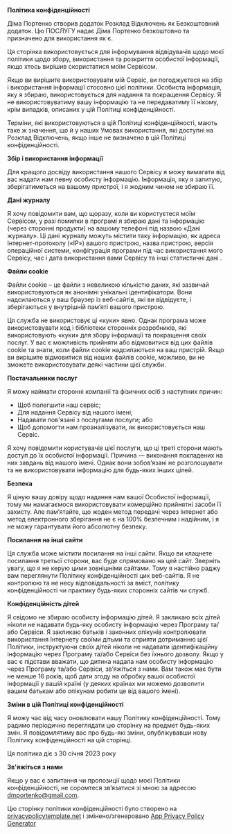 **Політика конфіденційності**

Діма Портенко створив додаток Розклад Відключень як Безкоштовний додаток. Цю ПОСЛУГУ надає Діма Портенко безкоштовно та призначено для використання як є.

Ця сторінка використовується для інформування відвідувачів щодо моєї політики щодо збору, використання та розкриття особистої інформації, якщо хтось вирішив скористатися моїм Сервісом.

Якщо ви вирішите використовувати мій Сервіс, ви погоджуєтеся на збір і використання інформації стосовно цієї політики. Особиста інформація, яку я збираю, використовується для надання та покращення Сервісу. Я не використовуватиму вашу інформацію та не передаватиму її нікому, крім випадків, описаних у цій Політиці конфіденційності.

Терміни, які використовуються в цій Політиці конфіденційності, мають таке ж значення, що й у наших Умовах використання, які доступні на Розклад Відключень, якщо інше не визначено в цій Політиці конфіденційності.

**Збір і використання інформації**

Для кращого досвіду використання нашого Сервісу я можу вимагати від вас надати нам певну особисту інформацію. Інформація, яку я запитую, зберігатиметься на вашому пристрої, і я жодним чином не збираю її.

**Дані журналу**

Я хочу повідомити вам, що щоразу, коли ви користуєтеся моїм Сервісом, у разі помилки в програмі я збираю дані та інформацію (через сторонні продукти) на вашому телефоні під назвою «Дані журналу». Ці дані журналу можуть містити таку інформацію, як адреса Інтернет-протоколу («IP») вашого пристрою, назва пристрою, версія операційної системи, конфігурація програми під час використання мого Сервісу, час і дата використання вами Сервісу та інші статистичні дані .

**Файли cookie**

Файли cookie – це файли з невеликою кількістю даних, які зазвичай використовуються як анонімні унікальні ідентифікатори. Вони надсилаються у ваш браузер із веб-сайтів, які ви відвідуєте, і зберігаються у внутрішній пам’яті вашого пристрою.

Ця служба не використовує ці «куки» явно. Однак програма може використовувати код і бібліотеки сторонніх розробників, які використовують «куки» для збору інформації та покращення своїх послуг. У вас є можливість прийняти або відмовитися від цих файлів cookie та знати, коли файли cookie надсилаються на ваш пристрій. Якщо ви вирішите відмовитися від наших файлів cookie, можливо, ви не зможете використовувати деякі частини цієї служби.

**Постачальники послуг**

Я можу наймати сторонні компанії та фізичних осіб з наступних причин:

* Щоб полегшити наш сервіс;
* Для надання Сервісу від нашого імені;
* Надавати пов'язані з послугами послуги; або
* Щоб допомогти нам проаналізувати, як використовується наш Сервіс.

Я хочу повідомити користувачів цієї послуги, що ці треті сторони мають доступ до їх особистої інформації. Причина — виконання покладених на них завдань від нашого імені. Однак вони зобов’язані не розголошувати та не використовувати інформацію для будь-яких інших цілей.

**Безпека**

Я ціную вашу довіру щодо надання нам вашої Особистої інформації, тому ми намагаємося використовувати комерційно прийнятні засоби її захисту. Але пам’ятайте, що жоден метод передачі через Інтернет або метод електронного зберігання не є на 100% безпечним і надійним, і я не можу гарантувати його абсолютну безпеку.

**Посилання на інші сайти**

Ця служба може містити посилання на інші сайти. Якщо ви клацнете посилання третьої сторони, вас буде спрямовано на цей сайт. Зверніть увагу, що я не керую цими зовнішніми сайтами. Тому я настійно раджу вам переглянути Політику конфіденційності цих веб-сайтів. Я не контролюю та не несу відповідальності за вміст, політику конфіденційності чи практику будь-яких сторонніх сайтів чи служб.

**Конфіденційність дітей**

Я свідомо не збираю особисту інформацію дітей. Я закликаю всіх дітей ніколи не надавати будь-яку особисту інформацію через Програму та/або Сервіси. Я закликаю батьків і законних опікунів контролювати використання Інтернету своїми дітьми та сприяти дотриманню цієї Політики, інструктуючи своїх дітей ніколи не надавати ідентифікаційну інформацію через Програму та/або Сервіси без їхнього дозволу. Якщо у вас є підстави вважати, що дитина надала нам особисту інформацію через Програму та/або Сервіси, зв’яжіться з нами. Вам також має бути не менше 16 років, щоб дати згоду на обробку вашої особистої інформації у вашій країні (у деяких країнах ми можемо дозволити вашим батькам або опікунам робити це від вашого імені).

**Зміни в цій Політиці конфіденційності**

Я можу час від часу оновлювати нашу Політику конфіденційності. Тому радимо періодично переглядати цю сторінку на предмет будь-яких змін. Я повідомлятиму вас про будь-які зміни, опублікувавши нову Політику конфіденційності на цій сторінці.

Ця політика діє з 30 січня 2023 року

**Зв'яжіться з нами**

Якщо у вас є запитання чи пропозиції щодо моєї Політики конфіденційності, не соромтеся зв’язатися зі мною за адресою dmportenko@gmail.com.

Цю сторінку політики конфіденційності було створено на [privacypolicytemplate.net](https://privacypolicytemplate.net) і змінено/згенеровано [App Privacy Policy Generator](https://app-privacy-policy-generator.nisrulz.com/)
